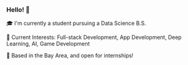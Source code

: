 ### Hello! 👋

🎓 I'm currently a student pursuing a Data Science B.S.

🤔 Current Interests: Full-stack Development, App Development, Deep Learning, AI, Game Development

🏡 Based in the Bay Area, and open for internships!

<!--
**kevincui1034/kevincui1034** is a ✨ _special_ ✨ repository because its `README.md` (this file) appears on your GitHub profile.

Here are some ideas to get you started:

- 🔭 I’m currently working on ...
- 🌱 I’m currently learning ...
- 👯 I’m looking to collaborate on ...
- 🤔 I’m looking for help with ...
- 💬 Ask me about ...
- 📫 How to reach me: ...
- 😄 Pronouns: ...
- ⚡ Fun fact: ...
-->
